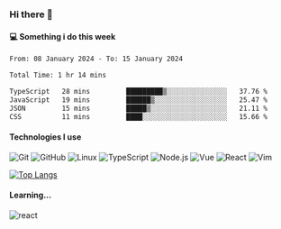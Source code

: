 ### Hi there 👋

#### 💻 Something i do this week

<!--START_SECTION:waka-->

```txt
From: 08 January 2024 - To: 15 January 2024

Total Time: 1 hr 14 mins

TypeScript   28 mins         █████████▒░░░░░░░░░░░░░░░   37.76 %
JavaScript   19 mins         ██████▒░░░░░░░░░░░░░░░░░░   25.47 %
JSON         15 mins         █████▒░░░░░░░░░░░░░░░░░░░   21.11 %
CSS          11 mins         ████░░░░░░░░░░░░░░░░░░░░░   15.66 %
```

<!--END_SECTION:waka-->


#### Technologies I use
![Git](https://img.shields.io/badge/-Git-222222?style=flat&logo=git&logoColor=F05032)
![GitHub](https://img.shields.io/badge/-GitHub-181717?style=flat&logo=github)
![Linux](https://img.shields.io/badge/-Linux-222222?style=flat&logo=linux&logoColor=FCC624)
![TypeScript](https://img.shields.io/badge/-TypeScript-000000?style=flat&logo=typescript)
![Node.js](https://img.shields.io/badge/-Node.js-222222?style=flat&logo=node.js&logoColor=339933)
![Vue](https://img.shields.io/badge/-Vue-222222?style=flat&logo=Vue.js&logoColor=4FC08D)
![React](https://img.shields.io/badge/-React-222222?style=flat&logo=React&logoColor=blue)
![Vim](https://img.shields.io/badge/-Vim-222222?style=flat&logo=Vim&logoColor=green)

[![Top Langs](https://github-readme-stats.vercel.app/api/top-langs/?username=GodlessLiu&layout=compact)](https://github.com/anuraghazra/github-readme-stats)
#### Learning...
![react](https://img.shields.io/badge/react-18-blue.svg)
